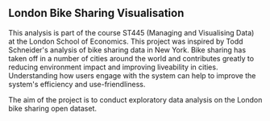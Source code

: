 ## London Bike Sharing Visualisation

This analysis is part of the course ST445 (Managing and Visualising Data) at the London School of Economics. This project was inspired by Todd Schneider's analysis of bike sharing data in New York. Bike sharing has taken off in a number of cities around the world and contributes greatly to reducing environment impact and improving liveability in cities. Understanding how users engage with the system can help to improve the system's efficiency and use-friendliness.

The aim of the project is to conduct exploratory data analysis on the London bike sharing open dataset.
